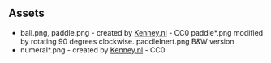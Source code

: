 Assets
------

 - ball.png, paddle.png - created by [Kenney.nl](https://www.kenney.nl/) - CC0
   paddle*.png modified by rotating 90 degrees clockwise.
   paddleInert.png B&W version
 - numeral*.png - created by [Kenney.nl](https://www.kenney.nl/) - CC0
